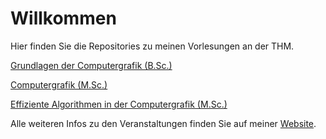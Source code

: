 # Willkommen

Hier finden Sie die Repositories zu meinen Vorlesungen an der THM.

[Grundlagen der Computergrafik (B.Sc.)](https://github.com/tr-thm/grundlagen-der-computergrafik)

[Computergrafik (M.Sc.)](https://github.com/tr-thm/computergrafik)

[Effiziente Algorithmen in der Computergrafik (M.Sc.)](https://github.com/tr-thm/effiziente-algorithmen-in-der-computergrafik)

Alle weiteren Infos zu den Veranstaltungen finden Sie auf meiner [Website](https://www.tobias-reimann.com/thm/).
